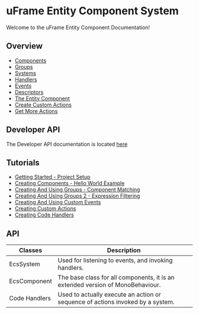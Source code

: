 # uFrame Entity Component System
Welcome to the uFrame Entity Component Documentation!

## Overview
- [Components](API/Components.md)
- [Groups](API/Groups.md)
- [Systems](API/Systems.md)
- [Handlers](API/Handlers.md)
- [Events](API/Events.md)
- [Descriptors](API/Descriptors.md)
- [The Entity Component](API/EntityComponent.md)
- [Create Custom Actions](API/CreateCustomActions.md)
- [Get More Actions](ThirdPartyActions.md)

## Developer API
The Developer API documentation is located [here](CodeApi/Overview.md)

## Tutorials
- [Getting Started - Project Setup](https://youtu.be/uxivyGL5StA)
- [Creating Components - Hello World Example](https://youtu.be/vGRgN-MZEAA)
- [Creating And Using Groups - Component Matching](https://youtu.be/5EwZWWfpBBI)
- [Creating And Using Groups 2 - Expression Filtering](https://youtu.be/iMjs26dA2rg)
- [Creating And Using Custom Events](https://youtu.be/h_s-l30rNe0)
- [Creating Custom Actions](https://youtu.be/AuockvC5Cys)
- [Creating Code Handlers](https://www.youtube.com/watch?v=tloQJ2viEmI)

## API
Classes  | Description
------------- | -------------
EcsSystem  | Used for listening to events, and invoking handlers.
EcsComponent | The base class for all components, it is an extended version of MonoBehaviour.
Code Handlers  | Used to actually execute an action or sequence of actions invoked by a system.
